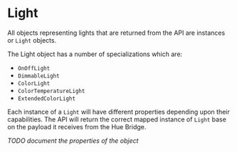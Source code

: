 # Light

All objects representing lights that are returned from the API are instances or `Light` objects.

The Light object has a number of specializations which are:

* `OnOffLight`
* `DimmableLight`
* `ColorLight` 
* `ColorTemperatureLight` 
* `ExtendedColorLight`  

Each instance of a `Light` will have different properties depending upon their capabilities. The API will return the 
correct mapped instance of `Light` base on the payload it receives from the Hue Bridge.

*TODO document the properties of the object*


